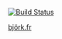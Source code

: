 [![Build Status](https://travis-ci.org/mpalourdio/bj-rk.fr.svg?branch=master)](https://travis-ci.org/mpalourdio/bj-rk.fr)

[björk.fr](https://björk.fr)
